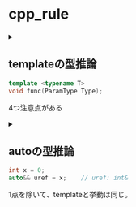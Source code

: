 # cpp_rule

<details><summary>

## templateの型推論
```c++
template <typename T>
void func(ParamType Type);
```
4つ注意点がある

</summary><div>

### ParamTypeが参照, ポインタの場合(ユニヴァーサル参照ではない)
```c++
// 参照
template <typename T>
void func(T& Type);

int x = 27; func(x);			// T: int, ParamType: int&
const int cx = x; func(cx);		// T: const int, ParamType const int&
const int& rx = cx; func(rx);	// T: const int, ParamType const int&

// ポインタ
template <typename T>
void func(T* Type);

int x = 27; func(&x);			// T: int, ParamType: int*
const int* p = x; func(p);		// T: const int, ParamType: const int*
```
とても直観的。

### ParamTypeがユニヴァーサル参照の場合
```c++
// ユニヴァーサル参照
template <typename T>
void func(T&& Type);

// 左辺値
int x = 27; func(x);			// T: int, ParamType: int&
const int cx = x; func(cx);		// T: const int, ParamType: const int&
const int& rx = x; func(rx);	// T: const int&, ParamType: const int&
// 右辺値
func(27);						// T: int, ParamType: int&&
```
特殊なのは、`PamamType`が左辺値の場合。

### ParamTypeが値渡しの場合
```c++
// 値渡し
template <typename T>
void func(T Type);

int x = 27; func(x);			// T and ParamType: int
const int cx = x; func(cx);		// T and ParamType: int
const int& rx = x; func(rx);	// T and ParamType: int
const* char const p = "aaa"; func(p);	// T and ParamType: const char* (pのconst性が無視)
```
値渡しの場合、仮引数は実引数のコピーなので別物なので、参照性/const/volatileは無視される

### 配列型, 関数型はポインタ型に推論される
```c++
// 値渡し
template <typename T>
void func(T Type);

// 配列型, ポインタ型
const char name[] = "Sato Jonathan";
func(name);	// T and ParamType: const char*

// 関数型, ポインタ型
void somefunc(int, double);	// 型はvoid(int, double)
func(somefunc);				// T and ParamType: void(*)(int, double)

// 参照で解決！
template <typename T>
void func(T& Type);

func(name);		// T and ParamType: const char[14]
func(somefunc);	// T and ParamType: void(&)(int, double)
```
配列型や関数型は参照渡しによってポインタ型に変換されない
</div></details>

<details><summary>

## autoの型推論
```c++
int x = 0;
auto&& uref = x;	// uref: int&
```
1点を除いて、templateと挙動は同じ。

</summary><div>

### intializer_listの挙動

> autoの場合
```c++
auto x1 = 27;	// int
auto x2(27);	// int
auto x3{27};	// int
auto x4 = {27};	// initializer_list<int>
```
> templateの場合
```c++
template<typename T>
func1(T Type);

template<typename T>
func2(initializer<T> Type);

func1({1, 3, 5});	// error
func2({1, 3, 5});	// OK
```
templateはinitializer_listを推論できない

### 例外
```c++
// 関数
auto func()	// error
{
	return {1, 3, 5};
}

// ラムダ式
auto l2 = [&v](const auto& newVal){ v = newVal;};
l2({1, 3, 5});	// error
```
関数の戻り値, 仮引数に`auto`を使うと`initializer_list`を推論できない == `template`と挙動が同じ
</div></details>
